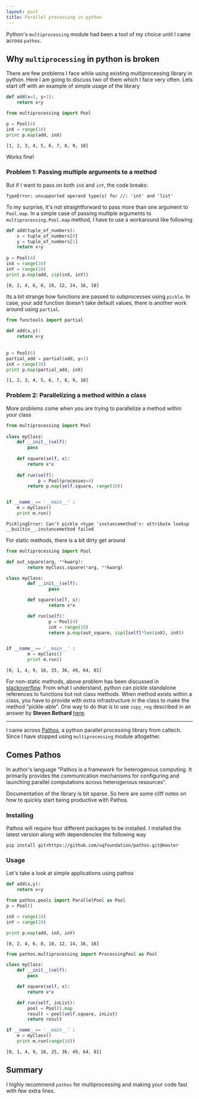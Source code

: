 ```yaml
---
layout: post
title: Parallel processing in python
---
```


Python's `multiprocessing` module had been a tool of my choice until I came across `pathos`.

## Why `multiprocessing` in python is broken

There are few problems I face while using existing multiprocessing library in python. Here I am going to discuss two of them which I face very often.
Lets start off with an example of simple usage of the library

```python
def add(x=5, y=1):
	return x+y

from multiprocessing import Pool

p = Pool(4)
inX = range(10)
print p.map(add, inX)
```
```
[1, 2, 3, 4, 5, 6, 7, 8, 9, 10]
```

Works fine! 

### Problem 1: Passing multiple arguments to a method

But if I want to pass on both `inX` and `inY`, the code breaks:
```
TypeError: unsupported operand type(s) for //: 'int' and 'list'
```

To my surprise, it's not straightforward to pass more than one argument to `Pool.map`. In a simple case of passing multiple arguments to `multiprocessing.Pool.map` method, I have to use a workaround like following

```python
def add(tuple_of_numbers):
	x = tuple_of_numbers[0]
	y = tuple_of_numbers[1]
	return x+y
    
p = Pool(4)
inX = range(10)
inY = range(10)
print p.map(add, zip(inX, inY))
```
```
[0, 2, 4, 6, 8, 10, 12, 14, 16, 18]
```

Its a bit strange how functions are passed to subprocesses using `pickle`. In case, your add function doesn't take default values, there is another work around using `partial`.

```python
from functools import partial
    
def add(x,y):
	return x+y
    
    
p = Pool(6)
partial_add = partial(add, y=1)
inX = range(10)
print p.map(partial_add, inX)
```
```
[1, 2, 3, 4, 5, 6, 7, 8, 9, 10]
```

### Problem 2: Parallelizing a method within a class

More problems come when you are trying to parallelize a method within your class

```python
from multiprocessing import Pool
    
class myClass:
	def __init__(self):
		pass
    
	def square(self, x):
		return x*x
    
	def run(self):
    		p = Pool(processes=4)
		return p.map(self.square, range(10))


if __name__== '__main__' :
	m = myClass()
	print m.run()
```
```
PicklingError: Can't pickle <type 'instancemethod'>: attribute lookup __builtin__.instancemethod failed
```
For static methods, there is a bit dirty get around

```python
from multiprocessing import Pool

def out_square(arg, **kwarg):
        return myClass.square(*arg, **kwarg)

class myClass:
        def __init__(self):
                pass

        def square(self, x):
                return x*x

        def run(self):
                p = Pool(4)
                inX = range(10)
                return p.map(out_square, zip([self]*len(inX), inX))


if __name__== '__main__' :
        m = myClass()
        print m.run()
```
```
[0, 1, 4, 9, 16, 25, 36, 49, 64, 81]
```

For non-static methods, above problem has been discussed in [stackoverflow](http://stackoverflow.com/questions/1816958/cant-pickle-type-instancemethod-when-using-pythons-multiprocessing-pool-ma). From what I understand, python can pickle standalone references to functions but not class methods. When method exists within a class, you have to provide with extra infrastructure in the class to make the method "pickle-able". One way to do that is to use `copy_reg` described in an answer by **Steven Bethard** [here](http://bytes.com/topic/python/answers/552476-why-cant-you-pickle-instancemethods).

---

I came across [Pathos](https://github.com/uqfoundation/pathos.git), a python parallel processing library from caltech. Since I have stopped using `multiprocessing` module altogether.

## Comes Pathos

In author's language "Pathos is a framework for heterogenous computing. It primarily provides the communication mechanisms for configuring and launching parallel computations across heterogenous resources".

Documentation of the library is bit sparse. So here are some cliff notes on how to quickly start being productive with Pathos.

### Installing

Pathos will require four different packages to be installed. I installed the latest version along with dependencies the following way 
    
    pip install git+https://github.com/uqfoundation/pathos.git@master

### Usage

Let's take a look at simple applications using pathos

```python
def add(x,y):
	return x+y

from pathos.pools import ParallelPool as Pool
p = Pool()

inX = range(10)
inY = range(10)

print p.map(add, inX, inY)
```
```
[0, 2, 4, 6, 8, 10, 12, 14, 16, 18]
```
	
```python
from pathos.multiprocessing import ProcessingPool as Pool

class myClass:
	def __init__(self):
		pass

	def square(self, x):
		return x*x

	def run(self, inList):
		pool = Pool().map
		result = pool(self.square, inList)
		return result

if __name__== '__main__' :
	m = myClass()
	print m.run(range(10))
```
```
[0, 1, 4, 9, 16, 25, 36, 49, 64, 81]
```

## Summary
I highly recommend `pathos` for multiprocessing and making your code fast with few extra lines.
